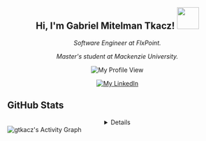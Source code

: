 <p align="center">
 <h2 align="center"> Hi, I'm Gabriel Mitelman Tkacz! <img src="https://media.giphy.com/media/SuZY20qLNE3Hq/giphy.gif" width="50"></h2>
 <p align="center"><em>Software Engineer at FlxPoint.</em></p>
 <p align="center"><em>Master's student at Mackenzie University.</em></p>
</p>

<p align="center">
<img alt="My Profile View" src="https://gpvc.arturio.dev/gtkacz" />
</p>

<p align="center">
<a href="https://www.linkedin.com/in/gtkacz/"><img alt="My LinkedIn" src="https://img.shields.io/badge/-gabrieltkacz-blue?style=flat-square&logo=Linkedin&logoColor=white&link=https://www.linkedin.com/in/gtkacz//" /></a>
</p>

## GitHub Stats

<details align="center"> 
<!--   <summary>💻 GitHub Profile Stats</summary>
  <br/ align="center">
    <img alt="gtkacz's Github Stats" src="https://github-readme-stats.vercel.app/api?username=gtkacz&show_icons=true&count_private=true&bg_color=0D1117&title_color=56A1F7&text_color=C9D1D9&icon_color=F9826C&hide_border=true" />
    <img alt="gtkacz's Top Languages" src="https://github-readme-stats.vercel.app/api/top-langs/?username=gtkacz&langs_count=6&layout=compact&bg_color=0D1117&title_color=56A1F7&text_color=C9D1D9&icon_color=F9826C&hide_border=true&hide=jupyter%20notebook" />
  <br/> -->
  <img alt="gtkacz's Github Stats" src="https://github-readme-stats.vercel.app/api?username=gtkacz&show_icons=true&count_private=true&bg_color=0D1117&title_color=56A1F7&text_color=C9D1D9&icon_color=F9826C&hide_border=true" />
  <img alt="gtkacz's Top Languages" src="https://github-readme-stats.vercel.app/api/top-langs/?username=gtkacz&langs_count=6&layout=compact&bg_color=0D1117&title_color=56A1F7&text_color=C9D1D9&icon_color=F9826C&hide_border=true" />
  <b>Note:</b> Top languages is only a metric of the languages on my personal repos and doesn't reflect experience or skill level.
</details>

<img alt="gtkacz's Activity Graph" src="https://activity-graph.herokuapp.com/graph?username=gtkacz&bg_color=0D1117&color=5BCDEC&line=5BCDEC&point=FFFFFF&hide_border=true" />
